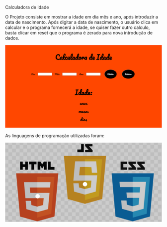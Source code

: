 Calculadora de Idade

O Projeto consiste em mostrar a idade em dia mês e ano, após introduzir a data de nascimento.
Após digitar a data de nascimento, o usuário clica em calcular e o programa fornecerá a idade, se quiser fazer outro calculo, basta clicar em reset que o programa é zerado para nova introdução de dados.

<p float="left">

<img src="imagem_site.png">

As linguagens de programação utilizadas foram:

<p float="left">

<img src="imagem.readme.png">